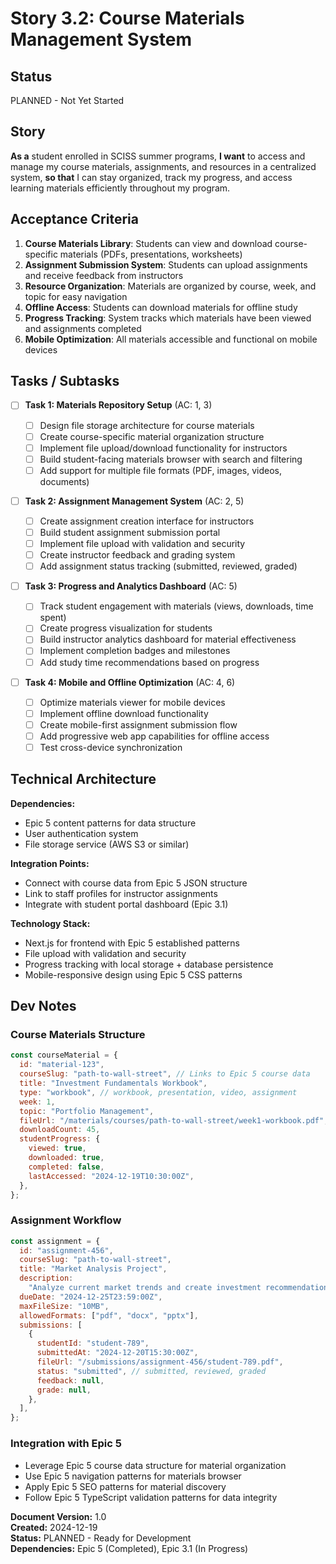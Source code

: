 # Story 3.2: Course Materials Management System

## Status

PLANNED - Not Yet Started

## Story

**As a** student enrolled in SCISS summer programs,
**I want** to access and manage my course materials, assignments, and resources in a centralized system,
**so that** I can stay organized, track my progress, and access learning materials efficiently throughout my program.

## Acceptance Criteria

1. **Course Materials Library**: Students can view and download course-specific materials (PDFs, presentations, worksheets)
2. **Assignment Submission System**: Students can upload assignments and receive feedback from instructors
3. **Resource Organization**: Materials are organized by course, week, and topic for easy navigation
4. **Offline Access**: Students can download materials for offline study
5. **Progress Tracking**: System tracks which materials have been viewed and assignments completed
6. **Mobile Optimization**: All materials accessible and functional on mobile devices

## Tasks / Subtasks

- [ ] **Task 1: Materials Repository Setup** (AC: 1, 3)

  - [ ] Design file storage architecture for course materials
  - [ ] Create course-specific material organization structure
  - [ ] Implement file upload/download functionality for instructors
  - [ ] Build student-facing materials browser with search and filtering
  - [ ] Add support for multiple file formats (PDF, images, videos, documents)

- [ ] **Task 2: Assignment Management System** (AC: 2, 5)

  - [ ] Create assignment creation interface for instructors
  - [ ] Build student assignment submission portal
  - [ ] Implement file upload with validation and security
  - [ ] Create instructor feedback and grading system
  - [ ] Add assignment status tracking (submitted, reviewed, graded)

- [ ] **Task 3: Progress and Analytics Dashboard** (AC: 5)

  - [ ] Track student engagement with materials (views, downloads, time spent)
  - [ ] Create progress visualization for students
  - [ ] Build instructor analytics dashboard for material effectiveness
  - [ ] Implement completion badges and milestones
  - [ ] Add study time recommendations based on progress

- [ ] **Task 4: Mobile and Offline Optimization** (AC: 4, 6)
  - [ ] Optimize materials viewer for mobile devices
  - [ ] Implement offline download functionality
  - [ ] Create mobile-first assignment submission flow
  - [ ] Add progressive web app capabilities for offline access
  - [ ] Test cross-device synchronization

## Technical Architecture

**Dependencies:**

- Epic 5 content patterns for data structure
- User authentication system
- File storage service (AWS S3 or similar)

**Integration Points:**

- Connect with course data from Epic 5 JSON structure
- Link to staff profiles for instructor assignments
- Integrate with student portal dashboard (Epic 3.1)

**Technology Stack:**

- Next.js for frontend with Epic 5 established patterns
- File upload with validation and security
- Progress tracking with local storage + database persistence
- Mobile-responsive design using Epic 5 CSS patterns

## Dev Notes

### Course Materials Structure

```javascript
const courseMaterial = {
  id: "material-123",
  courseSlug: "path-to-wall-street", // Links to Epic 5 course data
  title: "Investment Fundamentals Workbook",
  type: "workbook", // workbook, presentation, video, assignment
  week: 1,
  topic: "Portfolio Management",
  fileUrl: "/materials/courses/path-to-wall-street/week1-workbook.pdf",
  downloadCount: 45,
  studentProgress: {
    viewed: true,
    downloaded: true,
    completed: false,
    lastAccessed: "2024-12-19T10:30:00Z",
  },
};
```

### Assignment Workflow

```javascript
const assignment = {
  id: "assignment-456",
  courseSlug: "path-to-wall-street",
  title: "Market Analysis Project",
  description:
    "Analyze current market trends and create investment recommendations",
  dueDate: "2024-12-25T23:59:00Z",
  maxFileSize: "10MB",
  allowedFormats: ["pdf", "docx", "pptx"],
  submissions: [
    {
      studentId: "student-789",
      submittedAt: "2024-12-20T15:30:00Z",
      fileUrl: "/submissions/assignment-456/student-789.pdf",
      status: "submitted", // submitted, reviewed, graded
      feedback: null,
      grade: null,
    },
  ],
};
```

### Integration with Epic 5

- Leverage Epic 5 course data structure for material organization
- Use Epic 5 navigation patterns for materials browser
- Apply Epic 5 SEO patterns for material discovery
- Follow Epic 5 TypeScript validation patterns for data integrity

**Document Version:** 1.0  
**Created:** 2024-12-19  
**Status:** PLANNED - Ready for Development  
**Dependencies:** Epic 5 (Completed), Epic 3.1 (In Progress)

